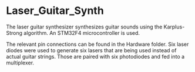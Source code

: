 Laser_Guitar_Synth
==================

The laser guitar synthesizer synthesizes guitar sounds using the Karplus-Strong algorithm.
An STM32F4 microcontroller is used.

The relevant pin connections can be found in the Hardware folder.
Six laser diodes were used to generate six lasers that are being used instead of actual guitar strings. Those are paired with six photodiodes and fed into a multiplexer.

